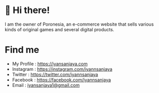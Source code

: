 # 👋 Hi there!
I am the owner of Poronesia, an e-commerce website that sells various kinds of original games and several digital products.

# Find me
- My Profile  : https://iyansanjaya.com
- Instagram   : https://instagram.com/iyannsanjaya
- Twitter     : https://twitter.com/iyannsanjaya
- Facebook    : https://facebook.com/iyannsanjaya
- Email       : iyansanjaya1@gmail.com
